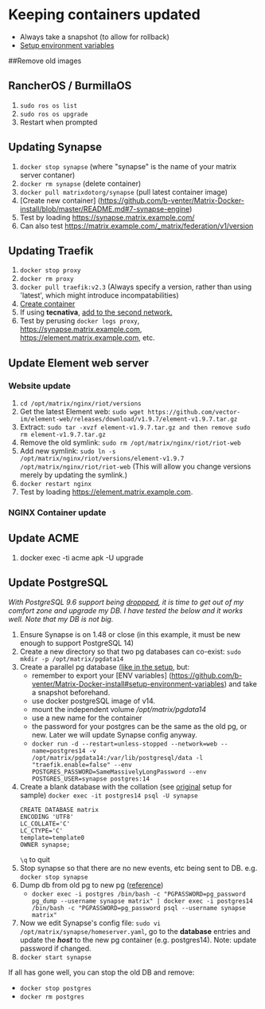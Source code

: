 # Keeping containers updated
* Always take a snapshot (to allow for rollback)  
* [Setup environment variables](https://github.com/b-venter/Matrix-Docker-install#setup-environment-variables)  

##Remove old images

## RancherOS / BurmillaOS
1. `sudo ros os list`
2. `sudo ros os upgrade`
3. Restart when prompted

## Updating Synapse  
1. `docker stop synapse` (where "synapse" is the name of your matrix server contaner)
2. `docker rm synapse` (delete container)
3. `docker pull matrixdotorg/synapse` (pull latest container image)
4. [Create new container] (https://github.com/b-venter/Matrix-Docker-install/blob/master/README.md#7-synapse-engine)
5. Test by loading https://synapse.matrix.example.com/  
6. Can also test https://matrix.example.com/_matrix/federation/v1/version

## Updating Traefik
1. `docker stop proxy`
2. `docker rm proxy`
3. `docker pull traefik:v2.3` (Always specify a version, rather than using 'latest', which might introduce incompatabilities)
4. [Create container](https://github.com/b-venter/Matrix-Docker-install/blob/master/README.md#setup-traefik)
5. If using **tecnativa**, [add to the second network.](https://github.com/b-venter/Matrix-Docker-install/blob/master/Hardening.md#traefik---docker-socket-via-proxy)
6. Test by perusing `docker logs proxy`, https://synapse.matrix.example.com, https://element.matrix.example.com, etc.

## Update Element web server
### Website update
1. `cd /opt/matrix/nginx/riot/versions`
2. Get the latest Element web: `sudo wget https://github.com/vector-im/element-web/releases/download/v1.9.7/element-v1.9.7.tar.gz`
3. Extract: `sudo tar -xvzf element-v1.9.7.tar.gz and then remove sudo rm element-v1.9.7.tar.gz`
4. Remove the old symlink: `sudo rm /opt/matrix/nginx/riot/riot-web`
5. Add new symlink: `sudo ln -s /opt/matrix/nginx/riot/versions/element-v1.9.7 /opt/matrix/nginx/riot/riot-web` (This will allow you change versions merely by updating the symlink.)
6. `docker restart nginx`
7. Test by loading https://element.matrix.example.com.

### NGINX Container update

## Update ACME
1. docker exec -ti acme apk -U upgrade

## Update PostgreSQL
*With PostgreSQL 9.6 support being [droppped](https://matrix.org/blog/2021/11/30/synapse-1-48-0-released), it is time to get out of my comfort zone and upgrade my DB. I have tested the below and it works well. Note that my DB is not big.*  
1. Ensure Synapse is on 1.48 or close (in this example, it must be new enough to support PostgreSQL 14)
2. Create a new directory so that two pg databases can co-exist: `sudo mkdir -p /opt/matrix/pgdata14`
3. Create a parallel pg database ([like in the setup](https://github.com/b-venter/Matrix-Docker-install#6-postgres-db-for-matrix), but:
   - remember to export your [ENV variables] (https://github.com/b-venter/Matrix-Docker-install#setup-environment-variables) and take a snapshot beforehand.
   - use docker postgreSQL image of v14.
   - mount the independent volume */opt/matrix/pgdata14*
   - use a new name for the container
   - the password for your postgres can be the same as the old pg, or new. Later we will update Synapse config anyway.
   - `docker run -d --restart=unless-stopped --network=web --name=postgres14 -v /opt/matrix/pgdata14:/var/lib/postgresql/data -l "traefik.enable=false" --env POSTGRES_PASSWORD=SameMassivelyLongPassword --env POSTGRES_USER=synapse postgres:14`
4. Create a blank database with the collation (see [original](https://github.com/b-venter/Matrix-Docker-install#6-postgres-db-for-matrix) setup for sample)
    `docker exec -it postgres14 psql -U synapse`
    ```
    CREATE DATABASE matrix
    ENCODING 'UTF8'
    LC_COLLATE='C'
    LC_CTYPE='C'
    template=template0
    OWNER synapse;
    ```
    `\q` to quit 
5. Stop synapse so that there are no new events, etc being sent to DB. e.g. `docker stop synapse`
6. Dump db from old pg to new pg ([reference](https://davejansen.com/how-to-dump-and-restore-a-postgresql-database-from-a-docker-container/))
   - `docker exec -i postgres /bin/bash -c "PGPASSWORD=pg_password pg_dump --username synapse matrix" | docker exec -i postgres14 /bin/bash -c "PGPASSWORD=pg_password psql --username synapse matrix"`
7. Now we edit Synapse's config file: `sudo vi /opt/matrix/synapse/homeserver.yaml`, go to the **database** entries and update the ***host*** to the new pg container (e.g. postgres14). Note: update password if changed.
8. `docker start synapse`

If all has gone well, you can stop the old DB and remove: 
 - `docker stop postgres`
 - `docker rm postgres`
